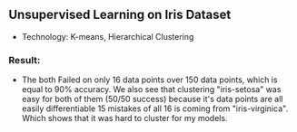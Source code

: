 ## Unsupervised Learning on Iris Dataset
* Technology: K-means, Hierarchical Clustering

### Result:
* The both Failed on only 16 data points over 150 data points, which is equal to 90% accuracy. We also see that clustering "iris-setosa" was easy for both of them (50/50 success) because it's data points are all easily differentiable
15 mistakes of all 16 is coming from "iris-virginica". Which shows that it was hard to cluster for my models.
